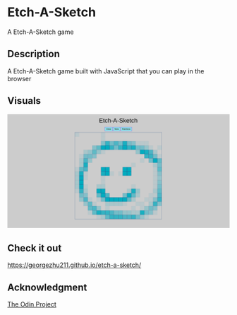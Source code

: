 # Etch-A-Sketch

A Etch-A-Sketch game

## Description

A Etch-A-Sketch game built with JavaScript that you can play in the browser

## Visuals

![preview](preview.png)

## Check it out

https://georgezhu211.github.io/etch-a-sketch/

## Acknowledgment

[The Odin Project](https://www.theodinproject.com/)
